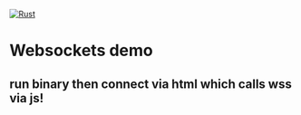 [![Rust](https://github.com/RGGH/wsk/actions/workflows/rust.yml/badge.svg)](https://github.com/RGGH/wsk/actions/workflows/rust.yml)
# Websockets demo
## run binary then connect via html which calls wss via js!
